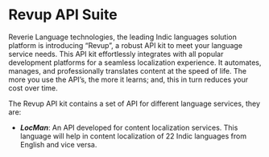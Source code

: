 

# Revup API Suite

Reverie Language technologies, the leading Indic languages solution platform is introducing “Revup”, a robust API kit to meet your language service needs. This API kit effortlessly integrates with all popular development platforms for a seamless localization experience. It automates, manages, and professionally translates content at the speed of life. The more you use the API’s, the more it learns; and, this in turn reduces your cost over time.

The Revup API kit contains a set of API for different language services, they are:

* ___LocMan___: An API developed for content localization services. This language will help in content localization of  22 Indic languages from English and vice versa.
